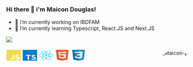 ### Hi there 👋 i'm Maicon Douglas!



- 🔭 I’m currently working on IBDFAM
- 🌱 I’m currently learning Typescript, React.JS and Next.JS

<div>
<img src="https://github-readme-stats.vercel.app/api?username=maiconviana2&count_private=true&show_icons=true&theme=radical"/>
</div>



<div style="display: inline_block"><br>
  <img align="center" alt="Maicon-Js" height="30" width="40" src="https://raw.githubusercontent.com/devicons/devicon/master/icons/javascript/javascript-plain.svg">
  <img align="center" alt="Maicon-Ts" height="30" width="40" src="https://raw.githubusercontent.com/devicons/devicon/master/icons/typescript/typescript-plain.svg">
  <img align="center" alt="Maicon-React" height="30" width="40" src="https://raw.githubusercontent.com/devicons/devicon/master/icons/react/react-original.svg">
  <img align="center" alt="Maicon-HTML" height="30" width="40" src="https://raw.githubusercontent.com/devicons/devicon/master/icons/html5/html5-original.svg">
  <img align="center" alt="Maicon-CSS" height="30" width="40" src="https://raw.githubusercontent.com/devicons/devicon/master/icons/css3/css3-original.svg">
  <img align="right" alt="Maicon-pic" height="150" style="border-radius:100px;" src="https://avatars.githubusercontent.com/u/43178353?v=4">
</div>
